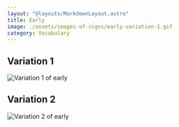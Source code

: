 ```yaml
---
layout: "@layouts/MarkdownLayout.astro"
title: Early
image: ./assets/images-of-signs/early-variation-1.gif
category: Vocabulary
---
```


## Variation 1

![Variation 1 of early](@signs/early-variation-1.gif)

## Variation 2

![Variation 2 of early](@signs/early-variation-2.gif)

